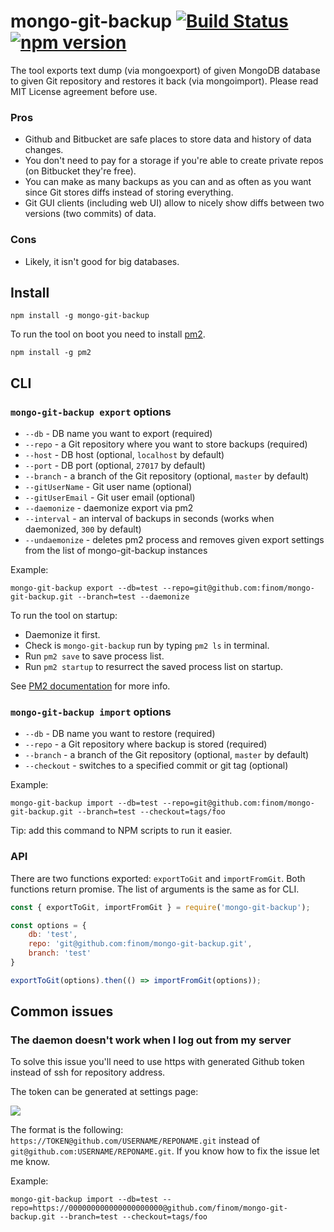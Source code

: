 # mongo-git-backup [![Build Status](https://travis-ci.org/finom/mongo-git-backup.svg?branch=master)](https://travis-ci.org/finom/mongo-git-backup) [![npm version](https://badge.fury.io/js/mongo-git-backup.svg)](https://badge.fury.io/js/mongo-git-backup)

The tool exports text dump (via mongoexport) of given MongoDB database to given Git repository and restores it back (via mongoimport). Please read MIT License agreement before use.

### Pros
- Github and Bitbucket are safe places to store data and history of data changes.
- You don't need to pay for a storage if you're able to create private repos (on Bitbucket they're free).
- You can make as many backups as you can and as often as you want since Git stores diffs instead of storing everything.
- Git GUI clients (including web UI) allow to nicely show diffs between two versions (two commits) of data.

### Cons
- Likely, it isn't good for big databases.

## Install
```
npm install -g mongo-git-backup
```

To run the tool on boot you need to install [pm2](https://github.com/Unitech/pm2).
```
npm install -g pm2
```

## CLI

### `mongo-git-backup export` options

- `--db` - DB name you want to export (required)
- `--repo` - a Git repository where you want to store backups (required)
- `--host` - DB host (optional, `localhost` by default)
- `--port` - DB port (optional, `27017` by default)
- `--branch` - a branch of the Git repository (optional, `master` by default)
- `--gitUserName` - Git user name (optional)
- `--gitUserEmail` - Git user email (optional)
- `--daemonize` - daemonize export via pm2
- `--interval` - an interval of backups in seconds (works when daemonized, `300` by default)
- `--undaemonize` - deletes pm2 process and removes given export settings from the list of mongo-git-backup instances

Example:
```
mongo-git-backup export --db=test --repo=git@github.com:finom/mongo-git-backup.git --branch=test --daemonize
```

To run the tool on startup:

- Daemonize it first.
- Check is `mongo-git-backup` run by typing `pm2 ls` in terminal.
- Run `pm2 save` to save process list.
- Run `pm2 startup` to resurrect the saved process list on startup.

See [PM2 documentation](http://pm2.keymetrics.io/docs/usage/startup/) for more info.

### `mongo-git-backup import` options

- `--db` - DB name you want to restore (required)
- `--repo` - a Git repository where backup is stored (required)
- `--branch` - a branch of the Git repository (optional, `master` by default)
- `--checkout` - switches to a specified commit or git tag (optional)

Example:
```
mongo-git-backup import --db=test --repo=git@github.com:finom/mongo-git-backup.git --branch=test --checkout=tags/foo
```
Tip: add this command to NPM scripts to run it easier.



### API

There are two functions exported: `exportToGit` and `importFromGit`. Both functions return promise. The list of arguments is the same as for CLI.

```js
const { exportToGit, importFromGit } = require('mongo-git-backup');

const options = {
    db: 'test',
    repo: 'git@github.com:finom/mongo-git-backup.git',
    branch: 'test'
}

exportToGit(options).then(() => importFromGit(options));
```

## Common issues

### The daemon doesn't work when I log out from my server

To solve this issue you'll need to use https with generated Github token instead of ssh for repository address.

The token can be generated at settings page:

![](http://i.imgur.com/AXT4cYd.png)

The format is the following: `https://TOKEN@github.com/USERNAME/REPONAME.git` instead of `git@github.com:USERNAME/REPONAME.git`. If you know how to fix the issue let me know.

Example:
```
mongo-git-backup import --db=test --repo=https://000000000000000000000@github.com/finom/mongo-git-backup.git --branch=test --checkout=tags/foo
```
